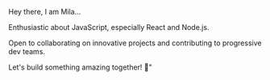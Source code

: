 Hey there, I am Mila...

Enthusiastic about JavaScript, especially React and Node.js.

Open to collaborating on innovative projects and contributing to progressive dev teams.

Let's build something amazing together! 🚀"
